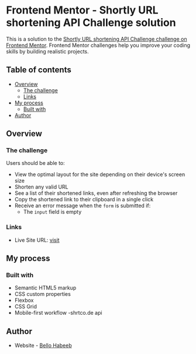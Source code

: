 # Frontend Mentor - Shortly URL shortening API Challenge solution

This is a solution to the [Shortly URL shortening API Challenge challenge on Frontend Mentor](https://www.frontendmentor.io/challenges/url-shortening-api-landing-page-2ce3ob-G). Frontend Mentor challenges help you improve your coding skills by building realistic projects. 

## Table of contents

- [Overview](#overview)
  - [The challenge](#the-challenge)
  - [Links](#links)
- [My process](#my-process)
  - [Built with](#built-with)
- [Author](#author)


## Overview

### The challenge

Users should be able to:

- View the optimal layout for the site depending on their device's screen size
- Shorten any valid URL
- See a list of their shortened links, even after refreshing the browser
- Copy the shortened link to their clipboard in a single click
- Receive an error message when the `form` is submitted if:
  - The `input` field is empty







### Links

- Live Site URL: [visit](https://shortener-url.vercel.app)

## My process

### Built with

- Semantic HTML5 markup
- CSS custom properties
- Flexbox
- CSS Grid
- Mobile-first workflow
-shrtco.de api



## Author

- Website - [Bello Habeeb](https://www.bellohabeeb.vercel.app)




